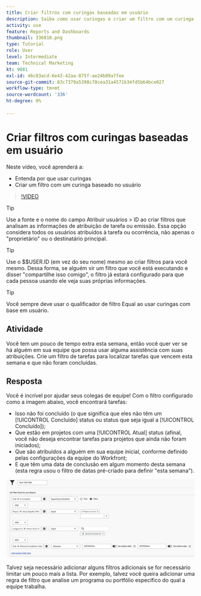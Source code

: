 ```yaml
---
title: Criar filtros com curingas baseadas em usuário
description: Saiba como usar curingas e criar um filtro com um curinga baseado no usuário em [!DNL  Workfront].
activity: use
feature: Reports and Dashboards
thumbnail: 336810.png
type: Tutorial
role: User
level: Intermediate
team: Technical Marketing
kt: 9081
exl-id: 46c83acd-6e43-42aa-875f-ae24b09a7fee
source-git-commit: 83c7379a5398c78cea31a4571b34fd5b64bce027
workflow-type: tm+mt
source-wordcount: '336'
ht-degree: 0%

---
```


# Criar filtros com curingas baseadas em usuário

Neste vídeo, você aprenderá a:

* Entenda por que usar curingas
* Criar um filtro com um curinga baseado no usuário

>[!VIDEO](https://video.tv.adobe.com/v/336810/?quality=12)

>[!TIP]
>
>Use a fonte e o nome do campo Atribuir usuários > ID ao criar filtros que analisam as informações de atribuição de tarefa ou emissão.  Essa opção considera todos os usuários atribuídos à tarefa ou ocorrência, não apenas o &quot;proprietário&quot; ou o destinatário principal.

>[!TIP]
>
>Use o $$USER.ID (em vez do seu nome) mesmo ao criar filtros para você mesmo. Dessa forma, se alguém vir um filtro que você está executando e disser &quot;compartilhe isso comigo&quot;, o filtro já estará configurado para que cada pessoa usando ele veja suas próprias informações.

>[!TIP]
>
>Você sempre deve usar o qualificador de filtro Equal ao usar curingas com base em usuário.

## Atividade

Você tem um pouco de tempo extra esta semana, então você quer ver se há alguém em sua equipe que possa usar alguma assistência com suas atribuições. Crie um filtro de tarefas para localizar tarefas que vencem esta semana e que não foram concluídas.

## Resposta

Você é incrível por ajudar seus colegas de equipe! Com o filtro configurado como a imagem abaixo, você encontrará tarefas:

* Isso não foi concluído (o que significa que eles não têm um [!UICONTROL Concluído] status ou status que seja igual a [!UICONTROL Concluído]);
* Que estão em projetos com uma [!UICONTROL Atual] status (afinal, você não deseja encontrar tarefas para projetos que ainda não foram iniciados);
* Que são atribuídos a alguém em sua equipe inicial, conforme definido pelas configurações da equipe do Workfront;
* E que têm uma data de conclusão em algum momento desta semana (esta regra usou o filtro de datas pré-criado para definir &quot;esta semana&quot;).

![Uma imagem da tela para criar um filtro de tarefa com um curinga baseado no usuário](assets/user-wildcard-exercise-answer.png)

Talvez seja necessário adicionar alguns filtros adicionais se for necessário limitar um pouco mais a lista. Por exemplo, talvez você queira adicionar uma regra de filtro que analise um programa ou portfólio específico do qual a equipe trabalha.
